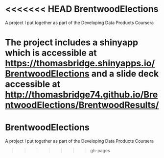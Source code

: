 <<<<<<< HEAD
BrentwoodElections
==================

A project I put together as part of the Developing Data Products Coursera

The project includes a shinyapp which is accessible at https://thomasbridge.shinyapps.io/BrentwoodElections and a slide deck accessible at http://thomasbridge74.github.io/BrentwoodElections/BrentwoodResults/
=======
BrentwoodElections
==================

A project I put together as part of the Developing Data Products Coursera
>>>>>>> gh-pages
